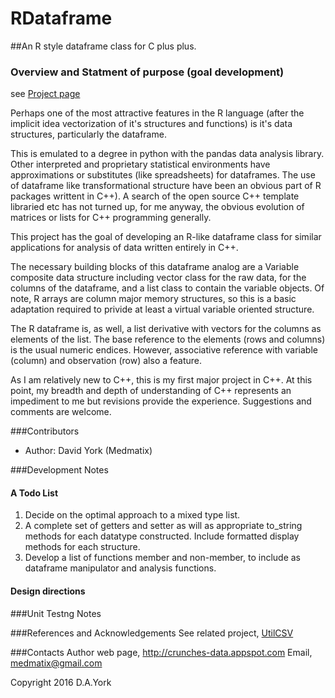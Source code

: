 # RDataframe
   
##An R style dataframe class for C plus plus. 
   
### Overview and Statment of purpose (goal development)
see [Project page](https://medmatix.github.io/RDataframe/)

Perhaps one of the most attractive features in the R language (after the implicit idea vectorization of it's structures and functions) is it's data structures, particularly the dataframe.

This is emulated to a degree in python with the pandas data analysis library. Other interpreted and proprietary statistical environments have approximations or substitutes (like spreadsheets) for dataframes. The use of dataframe like transformational structure have been an obvious part of R packages writtent in C++). A search of the open source C++ template libraried etc has not turned up, for me anyway, the obvious evolution of matrices or lists for C++ programming generally.

This project has the goal of developing an R-like dataframe class for similar applications for analysis of data written entirely in C++. 

The necessary building blocks of this dataframe analog are a Variable composite data structure including vector class for the raw data, for the columns of the dataframe, and a list class to contain the variable objects. Of note, R arrays are column major memory structures, so this is a basic adaptation required to privide at least a virtual variable oriented structure.

The R dataframe is, as well, a list derivative with vectors for the columns as elements of the list. The base reference to the  elements (rows and columns) is the usual numeric endices. However, associative reference with variable (column) and observation (row) also a feature.

As I am relatively new to C++, this is my first major project in C++. At this point, my breadth and depth of understanding of C++ represents an impediment to me but revisions provide the experience. Suggestions and comments are welcome.

###Contributors
  - Author: David York (Medmatix)

###Development Notes
#### A Todo List
1. Decide on the optimal approach to a mixed type list.
2. A complete set of getters and setter as will as appropriate to_string methods for each datatype constructed. Include formatted display methods for each structure.
3. Develop a list of functions member and non-member, to include as dataframe manipulator and analysis  functions.

#### Design directions

###Unit Testng Notes



###References and Acknowledgements
See related project, [UtilCSV](http://medmatix.github.io/UtilCSV)

###Contacts
Author web page, http://crunches-data.appspot.com
Email, medmatix@gmail.com

Copyright 2016 D.A.York
